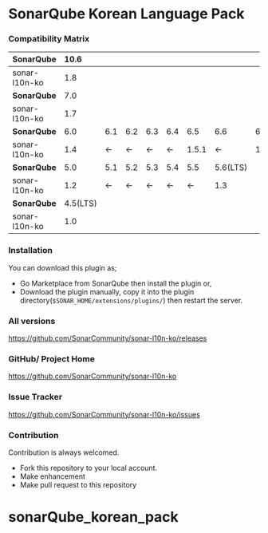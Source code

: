 # SonarQube Korean Language Pack


### Compatibility Matrix

| SonarQube     | 10.6     |     |     |     |     |       |          |          |
|:--------------|:---------|-----|-----|-----|-----|-------|----------|----------|
| sonar-l10n-ko | 1.8      |     |     |     |     |       |          |          |
| **SonarQube** | 7.0      |     |     |     |     |       |          |          |
| sonar-l10n-ko | 1.7      |     |     |     |     |       |          |          |
| **SonarQube** | 6.0      | 6.1 | 6.2 | 6.3 | 6.4 | 6.5   | 6.6      | 6.7(LTS) |
| sonar-l10n-ko | 1.4      | <-  | <-  | <-  | <-  | 1.5.1 | <-       | 1.6      |
| **SonarQube** | 5.0      | 5.1 | 5.2 | 5.3 | 5.4 | 5.5   | 5.6(LTS) |          |
| sonar-l10n-ko | 1.2      | <-  | <-  | <-  | <-  | <-    | 1.3      |          |
| **SonarQube** | 4.5(LTS) |     |     |     |     |       |          |          |
| sonar-l10n-ko | 1.0      |     |     |     |     |       |          |          |


### Installation

You can download this plugin as;
- Go Marketplace from SonarQube then install the plugin or,
- Download the plugin manually, copy it into the plugin directory(`$SONAR_HOME/extensions/plugins/`) then restart the server.


### All versions

https://github.com/SonarCommunity/sonar-l10n-ko/releases


### GitHub/ Project Home

https://github.com/SonarCommunity/sonar-l10n-ko


### Issue Tracker

https://github.com/SonarCommunity/sonar-l10n-ko/issues


### Contribution

Contribution is always welcomed.
- Fork this repository to your local account.
- Make enhancement
- Make pull request to this repository  
# sonarQube_korean_pack
